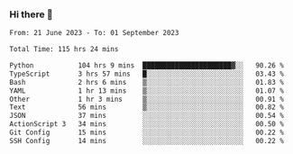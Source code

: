 ### Hi there 👋

<!--
**swd125/swd125** is a ✨ _special_ ✨ repository because its `README.md` (this file) appears on your GitHub profile.

Here are some ideas to get you started:

- 🔭 I’m currently working on ...
- 🌱 I’m currently learning ...
- 👯 I’m looking to collaborate on ...
- 🤔 I’m looking for help with ...
- 💬 Ask me about ...
- 📫 How to reach me: ...
- 😄 Pronouns: ...
- ⚡ Fun fact: ...
-->

<!--START_SECTION:waka-->

```txt
From: 21 June 2023 - To: 01 September 2023

Total Time: 115 hrs 24 mins

Python           104 hrs 9 mins  ██████████████████████▓░░   90.26 %
TypeScript       3 hrs 57 mins   █░░░░░░░░░░░░░░░░░░░░░░░░   03.43 %
Bash             2 hrs 6 mins    ▒░░░░░░░░░░░░░░░░░░░░░░░░   01.83 %
YAML             1 hr 13 mins    ▒░░░░░░░░░░░░░░░░░░░░░░░░   01.07 %
Other            1 hr 3 mins     ▒░░░░░░░░░░░░░░░░░░░░░░░░   00.91 %
Text             56 mins         ▒░░░░░░░░░░░░░░░░░░░░░░░░   00.82 %
JSON             37 mins         ░░░░░░░░░░░░░░░░░░░░░░░░░   00.54 %
ActionScript 3   34 mins         ░░░░░░░░░░░░░░░░░░░░░░░░░   00.50 %
Git Config       15 mins         ░░░░░░░░░░░░░░░░░░░░░░░░░   00.22 %
SSH Config       14 mins         ░░░░░░░░░░░░░░░░░░░░░░░░░   00.22 %
```

<!--END_SECTION:waka-->
